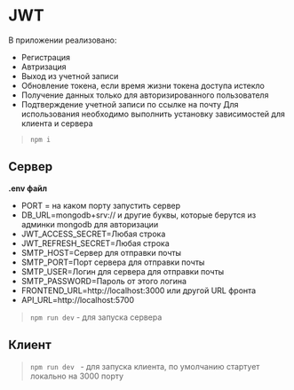 # JWT
В приложении реализовано: 
- Регистрация
- Автризация
- Выход из учетной записи
- Обновление токена, если время жизни токена доступа истекло
- Получение данных только для авторизированного пользователя
- Подтверждение учетной записи по ссылке на почту
Для использования необходимо выполнить установку зависимостей для клиента и сервера
> `npm i`
## Сервер
**.env файл**
* PORT = на каком порту запустить сервер
* DB_URL=mongodb+srv:// и другие буквы, которые берутся из админки mongodb для авторизации
* JWT_ACCESS_SECRET=Любая строка
* JWT_REFRESH_SECRET=Любая строка
* SMTP_HOST=Сервер для отправки почты
* SMTP_PORT=Порт сервера для отправки почты
* SMTP_USER=Логин для сервера для отправки почты
* SMTP_PASSWORD=Пароль от этого логина
* FRONTEND_URL=http://localhost:3000 или другой URL фронта
* API_URL=http://localhost:5700 
> `npm run dev` - для запуска сервера

## Клиент
> `npm run dev ` - для запуска клиента, по умолчанию стартует локально на 3000 порту
